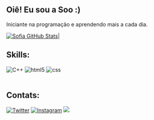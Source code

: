 ## Oiê! Eu sou a Soo :)
Iniciante na programação e aprendendo mais a cada dia.

[![Sofia GitHub Stats](https://github-readme-stats.vercel.app/api?username=sofianicoly&show_icons=true&theme=dark&count_private=true)](https://github.com/sofianicoly/github-readme-stats)|

## Skills:
<div style="display: inline_block">
  <img align="center" alt="C++" src="https://img.shields.io/badge/C%2B%2B-00599C?style=for-the-badge&logo=c%2B%2B&logoColor=white" />
  <img align="center" alt="html5" src="https://img.shields.io/badge/HTML5-E34F26?style=for-the-badge&logo=html5&logoColor=white" />
  <img align="center" alt="css" src="https://img.shields.io/badge/CSS-239120?&style=for-the-badge&logo=css3&logoColor=white" />
</div><br/>

## Contats:
[![Twitter](https://img.shields.io/badge/Twitter-1DA1F2?style=for-the-badge&logo=twitter&logoColor=white)](https://x.com/sooftware_)
[![Instagram](https://img.shields.io/badge/Instagram-E4405F?style=for-the-badge&logo=instagram&logoColor=white)](https://instagram.com/soooftware_)
<a href = "mailto:sofiaaghmb@gmail.com"><img src="https://img.shields.io/badge/Gmail-D14836?style=for-the-badge&logo=gmail&logoColor=white" target="_blank"></a>
